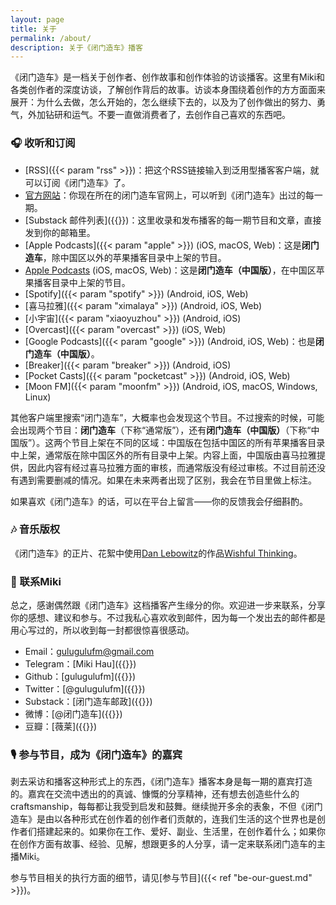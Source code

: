 ```yaml
---
layout: page
title: 关于
permalink: /about/
description: 关于《闭门造车》播客
---
```


《闭门造车》是一档关于创作者、创作故事和创作体验的访谈播客。这里有Miki和各类创作者的深度访谈，了解创作背后的故事。访谈本身围绕着创作的方方面面来展开：为什么去做，怎么开始的，怎么继续下去的，以及为了创作做出的努力、勇气，外加钻研和运气。不要一直做消费者了，去创作自己喜欢的东西吧。

### 🎧 收听和订阅
- [RSS]({{< param "rss" >}})：把这个RSS链接输入到泛用型播客客户端，就可以订阅《闭门造车》了。
- [官方网站](gulugulufm.github.com)：你现在所在的闭门造车官网上，可以听到《闭门造车》出过的每一期。
- [Substack 邮件列表]({{<param substack>}})：这里收录和发布播客的每一期节目和文章，直接发到你的邮箱里。
- [Apple Podcasts]({{< param "apple" >}}) (iOS, macOS, Web)：这是**闭门造车**，除中国区以外的苹果播客目录中上架的节目。
- [Apple Podcasts](https://podcasts.apple.com/us/podcast/%E9%97%AD%E9%97%A8%E9%80%A0%E8%BD%A6-%E4%B8%AD%E5%9B%BD%E7%89%88/id1525544698) (iOS, macOS, Web)：这是**闭门造车（中国版）**，在中国区苹果播客目录中上架的节目。
- [Spotify]({{< param "spotify" >}}) (Android, iOS, Web)
- [喜马拉雅]({{< param "ximalaya" >}}) (Android, iOS, Web)
- [小宇宙]({{< param "xiaoyuzhou" >}}) (Android, iOS)
- [Overcast]({{< param "overcast" >}}) (iOS, Web)
- [Google Podcasts]({{< param "google" >}}) (Android, iOS, Web)：也是**闭门造车（中国版）**。
- [Breaker]({{< param "breaker" >}}) (Android, iOS)
- [Pocket Casts]({{< param "pocketcast" >}}) (Android, iOS, Web)
- [Moon FM]({{< param "moonfm" >}}) (Android, iOS, macOS, Windows, Linux)

其他客户端里搜索“闭门造车”，大概率也会发现这个节目。不过搜索的时候，可能会出现两个节目：**闭门造车**（下称“通常版”），还有**闭门造车（中国版）**（下称“中国版”）。这两个节目上架在不同的区域：中国版在包括中国区的所有苹果播客目录中上架，通常版在除中国区外的所有目录中上架。内容上面，中国版由喜马拉雅提供，因此内容有经过喜马拉雅方面的审核，而通常版没有经过审核。不过目前还没有遇到需要删减的情况。如果在未来两者出现了区别，我会在节目里做上标注。

如果喜欢《闭门造车》的话，可以在平台上留言——你的反馈我会仔细斟酌。

### 🎶 音乐版权
《闭门造车》的正片、花絮中使用[Dan Lebowitz](https://www.lebomusic.com/)的作品[Wishful Thinking](https://www.youtube.com/watch?v=KQhhe_xDEuM)。

### 👋 联系Miki

总之，感谢偶然跟《闭门造车》这档播客产生缘分的你。欢迎进一步来联系，分享你的感想、建议和参与。不过我私心喜欢收到邮件，因为每一个发出去的邮件都是用心写过的，所以收到每一封都很惊喜很感动。

- Email：[gulugulufm@gmail.com](mailto:gulugulufm@gmail.com)
- Telegram：[Miki Hau]({{<param telegram>}})
- Github：[gulugulufm]({{<param github>}})
- Twitter：[@gulugulufm]({{<param twitter>}})
- Substack：[闭门造车邮政]({{<param substack>}})
- 微博：[@闭门造车]({{<param weibo>}})
- 豆瓣：[薇莱]({{<param douban>}})

### 🎙️ 参与节目，成为《闭门造车》的嘉宾
剥去采访和播客这种形式上的东西，《闭门造车》播客本身是每一期的嘉宾打造的。嘉宾在交流中透出的的真诚、慷慨的分享精神，还有想去创造些什么的craftsmanship，每每都让我受到启发和鼓舞。继续抛开多余的表象，不但《闭门造车》是由以各种形式在创作着的创作者们贡献的，连我们生活的这个世界也是创作者们搭建起来的。如果你在工作、爱好、副业、生活里，在创作着什么；如果你在创作方面有故事、经验、见解，想跟更多的人分享，请一定来联系闭门造车的主播Miki。

参与节目相关的执行方面的细节，请见[参与节目]({{< ref "be-our-guest.md" >}})。